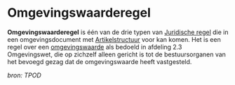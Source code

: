 # Omgevingswaarderegel

**Omgevingswaarderegel** is één van de drie typen van [Juridische regel](#begrip-juridische-regel) die in een omgevingsdocument met [Artikelstructuur](#begrip-artikelstructuur) voor kan komen. Het is een regel over een [omgevingswaarde](#begrip-omgevingswaarde) als bedoeld in afdeling 2.3 Omgevingswet, die op zichzelf alleen gericht is tot de bestuursorganen van het bevoegd gezag dat de omgevingswaarde heeft vastgesteld.

*bron: TPOD*
